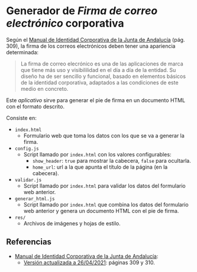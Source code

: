 # Generador de _Firma de correo electrónico_ corporativa

Según el [Manual de Identidad Corporativa de la Junta de Andalucía] (pág. 309), la firma de los correos electrónicos deben tener una apariencia determinada:

> La firma de correo elecrónico es una de las aplicaciones de marca que tiene más uso y visibililidad en el día a día de la entidad. Su diseño ha de ser sencillo y funcional, basado en elementos básicos de la identidad corporativa, adaptados a las condiciones de este medio en concreto.

Este _aplicativo_ sirve para generar el pie de firma en un documento HTML con el formato descrito.

Consiste en:

- `index.html`
  - Formulario web que toma los datos con los que se va a generar la firma.
- `config.js`
  - Script llamado por `index.html` con los valores configurables:
    - `show_header`: `true` para mostrar la cabecera, `false` para ocultarla.
    - `home_url`: url a la que apunta el título de la página (en la cabecera).
- `validar.js`
  - Script llamado por `index.html` para validar los datos del formulario web anterior.
- `generar_html.js`
  - Script llamado por `index.html` que combina los datos del formulario web anterior y genera un documento HTML con el pie de firma.
- `res/`
  - Archivos de imágenes y hojas de estilo.

## Referencias

- [Manual de Identidad Corporativa de la Junta de Andalucía]:
  - [Versión actualizada a 26/04/2021]: páginas 309 y 310.

[manual de identidad corporativa de la junta de andalucía]: https://juntadeandalucia.es/organismos/presidenciaadministracionpublicaeinterior/areas/comunicacion-social/identidad-corporat-JdA.html
[versión actualizada a 26/04/2021]: https://juntadeandalucia.es/export/drupaljda/Manual-IC-JdA-_26-4-21.pdf
